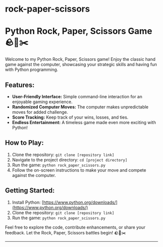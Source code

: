 # rock-paper-scissors
# Python Rock, Paper, Scissors Game 🪨📄✂️

Welcome to my Python Rock, Paper, Scissors game! Enjoy the classic hand game against the computer, showcasing your strategic skills and having fun with Python programming.

## Features:
- **User-Friendly Interface:** Simple command-line interaction for an enjoyable gaming experience.
- **Randomized Computer Moves:** The computer makes unpredictable moves for added challenge.
- **Score Tracking:** Keep track of your wins, losses, and ties.
- **Endless Entertainment:** A timeless game made even more exciting with Python!

## How to Play:
1. Clone the repository: `git clone [repository link]`
2. Navigate to the project directory: `cd [project directory]`
3. Run the game: `python rock_paper_scissors.py`
4. Follow the on-screen instructions to make your move and compete against the computer.

## Getting Started:
1. Install Python: [https://www.python.org/downloads/](https://www.python.org/downloads/)
2. Clone the repository: `git clone [repository link]`
3. Run the game: `python rock_paper_scissors.py`

Feel free to explore the code, contribute enhancements, or share your feedback. Let the Rock, Paper, Scissors battles begin! 🪨📄✂️

---


